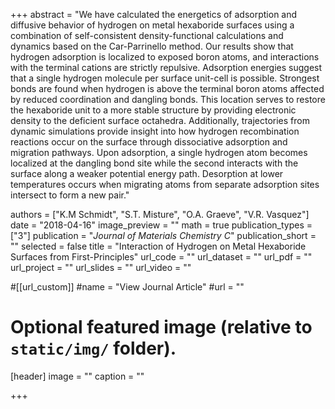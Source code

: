 +++
abstract = "We have calculated the energetics of adsorption and diffusive behavior of hydrogen on metal hexaboride surfaces using a combination of self-consistent density-functional calculations and dynamics based on the Car-Parrinello method. Our results show that hydrogen adsorption is localized to exposed boron atoms, and interactions with the terminal cations are strictly repulsive.  Adsorption energies suggest that a single hydrogen molecule per surface unit-cell is possible.  Strongest bonds are found when hydrogen is above the terminal boron atoms affected by reduced coordination and dangling bonds.  This location serves to restore the hexaboride unit to a more stable structure by providing electronic density to the deficient surface octahedra.  Additionally, trajectories from dynamic simulations provide insight into how hydrogen recombination reactions occur on the surface through dissociative adsorption and migration pathways.  Upon adsorption, a single hydrogen atom becomes localized at the dangling bond site while the second interacts with the surface along a weaker potential energy path. Desorption at lower temperatures occurs when migrating atoms from separate adsorption sites intersect to form a new pair."

authors = ["K.M Schmidt", "S.T. Misture", "O.A. Graeve", "V.R. Vasquez"]
date = "2018-04-16"
image_preview = ""
math = true
publication_types = ["3"]
publication = "*Journal of Materials Chemistry C*"
publication_short = ""
selected = false
title = "Interaction of Hydrogen on Metal Hexaboride Surfaces from First-Principles"
url_code = ""
url_dataset = ""
url_pdf = ""
url_project = ""
url_slides = ""
url_video = ""

#[[url_custom]]
#name = "View Journal Article"
#url = ""

# Optional featured image (relative to `static/img/` folder).
[header]
image = ""
caption = ""

+++
